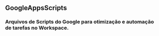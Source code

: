 ## GoogleAppsScripts

### Arquivos de Scripts do Google para otimização e automação de tarefas no Workspace.
